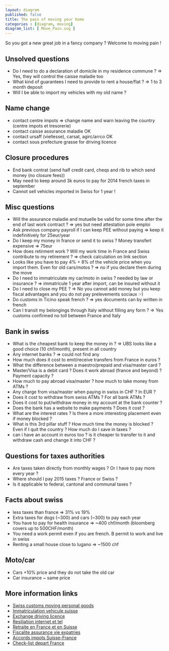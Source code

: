 ```yaml
---
layout: diagram
published: false
title: The pain of moving your home
categories : [diagram, moving]
diagram_list: [ Move_Pain.svg ]
---
```


So you got a new great job in a fancy company ? Welcome to moving pain !

## Unsolved questions
* Do I need to do a declaration of domicile in my residence commune ? => Yes, they will control the caisse maladie too
* What kind of guarantees I need to provide to rent a house/flat ? => 1 to 3 month deposit
* Will I be able to import my vehicles with my old name ?

## Name change
* contact centre impots => change name and warn leaving the country (centre impots et tresorerie)
* contact caisse assurance maladie OK
* contact ursaff (viellesse), carsat, agirc/arrco OK
* contact sous prefecture grasse for driving licence

## Closure procedures
* End bank contrat (send half credit card, cheqs and rib to which send money (no closure fees))
* May need to keep around 3k euros to pay for 2014 french taxes in september
* Cannot sell vehicles imported in Swiss for 1 year !

## Misc questions
* Will the assurance maladie and mutuelle be valid for some time after the end of last work contract ? => yes but need attestation pole emploi
* Ask previous company payroll if I can keep PEE without paying => keep it indefinitively for 25eur/year
* Do I keep my money in france or send it to swiss ? Money transfert expensive => 75eur
* How does retirment work ? Will my work time in France and Swiss contribute to my retirement ? => check calculation on link section
* Looks like you have to pay 4% + 8% of the vehicle price when you import them. Even for old cars/motos ? => no if you declare them during the move
* Do I need to immatriculate my car/moto in swiss ? needed by law or insurance ? => immatricule 1 year after import, can be insured without it
* Do I need to close my PEE ? => No you cannot add money but you keep fiscal advantages and you do not pay prelevements sociaux :-)
* Do customs in Ticino speak french ? => yes documents can by written in french
* Can I transit my belongings through Italy without filling any form ? => Yes customs confirmed no toll between France and Italy

## Bank in swiss
* What is the cheapest bank to keep the money in ? => UBS looks like a good choice (10 chf/month), present in all country
* Any internet banks ? => could not find any
* How much does it cost to emit/receive transfers from France in euros ?
* What the difference between a maestro/prepaid and visa/master card ?
* Master/Visa is a debit card ? Does it work abroad (france and beyond) ? Payment capacity ?
* How much to pay abroad visa/master ? how much to take money from ATMs ?
* Any charge from visa/master when paying in swiss in CHF ? In EUR ?
* Does it cost to withdraw from swiss ATMs ? For all bank ATMs ?
* Does it cost to put/withdraw money in my account at the bank counter ? 
* Does the bank has a website to make payments ? Does it cost ?
* What are the interest rates ? Is there a more interesting placement even if money blocked ?
* What is this 3rd pillar stuff ? How much time the money is blocked ? Even if I quit the country ? How much do I save in taxes ?
* can i have an account in euros too ? is it cheaper to transfer to it and withdraw cash and change it into CHF ?

## Questions for taxes authorities
* Are taxes taken directly from monthly wages ? Or I have to pay more every year ?
* Where should I pay 2015 taxes ? France or Swiss ?
* Is it applicable to federal, cantonal and communal taxes ?

## Facts about swiss
* less taxes than france => 31% vs 19%
* Extra taxes for dogs (~300) and cars (~300) to pay each year
* You have to pay for health insurance => ~400 chf/month (bloomberg covers up to 500CHF/month)
* You need a work permit even if you are french. B permit to work and live in swiss
* Renting a small house close to lugano => ~1500 chf

## Moto/car
* Cars +10% price and they do not take the old car
* Car insurance ~ same price

## More information links
* [Swiss customs moving personal goods][1]
* [Immatriculation vehicule suisse][4]
* [Exchange driving licence][5]
* [Resiliation internet et tel][2]
* [Retraite en France et en Suisse][3]
* [Fiscalite assurance vie expatries][6]
* [Accords impots Suisse-France][7]
* [Check-list depart France][8]

[1]: http://www.travailler-en-suisse.ch/douanes-en-suisse.html
[2]: http://www.assistance.bouyguestelecom.fr/offre-factures/resilier-offre/resilier-forfait-mobile-bbox-bouygues-telecom
[3]: http://www.cleiss.fr/particuliers/preparer_votre_retraite883.html
[4]: http://www.travailler-en-suisse.ch/importer-vehicule-en-suisse.html
[5]: http://www4.ti.ch/index.php?id=22232
[6]: https://fr.wikipedia.org/wiki/Assurance_vie_et_r%C3%A9sidence_fiscale
[7]: http://www.impots.gouv.fr/portal/dgi/public/documentation.impot?pageId=docu_international&espId=-1&sfid=440&choix=CHE#pays
[8]: http://www.diplomatie.gouv.fr/fr/services-aux-citoyens/preparer-son-expatriation/

